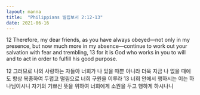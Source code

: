 ```yaml
---
layout: manna
title:  "Philippians 빌립보서 2:12-13"
date: 2021-06-16
---
```

12 Therefore, my dear friends, as you have always obeyed—not only in my presence, but now much more in my absence—continue to work out your salvation with fear and trembling, 13 for it is God who works in you to will and to act in order to fulfill his good purpose.

12 그러므로 나의 사랑하는 자들아 너희가 나 있을 때뿐 아니라 더욱 지금 나 없을 때에도 항상 복종하여 두렵고 떨림으로 너희 구원을 이루라 13 너희 안에서 행하시는 이는 하나님이시니 자기의 기쁘신 뜻을 위하여 너희에게 소원을 두고 행하게 하시나니
